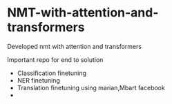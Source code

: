 # NMT-with-attention-and-transformers
Developed nmt with attention and transformers 


Important repo for end to solution 
* Classification finetuning 
* NER finetuning 
* Translation finetuning using marian,Mbart facebook
* 
